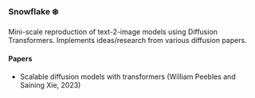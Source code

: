 ### Snowflake ❄️

Mini-scale reproduction of text-2-image models using Diffusion Transformers. Implements ideas/research from various diffusion papers.

#### Papers
- Scalable diffusion models with transformers (William Peebles and Saining Xie, 2023)
